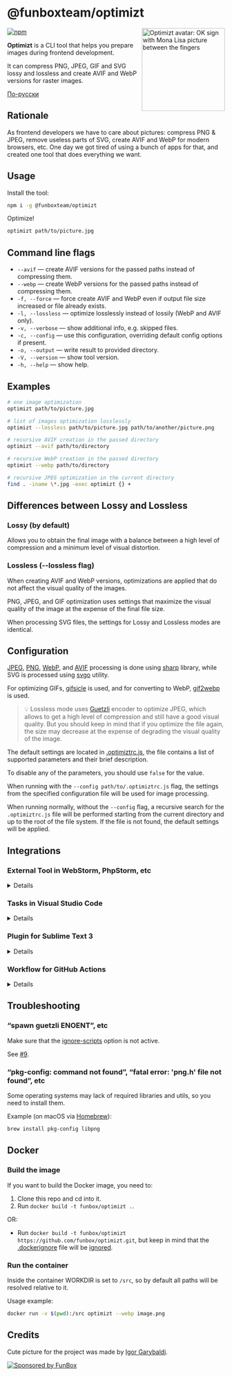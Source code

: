 # @funboxteam/optimizt

<img align="right" width="192" height="192"
     alt="Optimizt avatar: OK sign with Mona Lisa picture between the fingers"
     src="./images/logo.png">

[![npm](https://img.shields.io/npm/v/@funboxteam/optimizt.svg)](https://www.npmjs.com/package/@funboxteam/optimizt)

**Optimizt** is a CLI tool that helps you prepare images during frontend development.

It can compress PNG, JPEG, GIF and SVG lossy and lossless and create AVIF and WebP versions for raster images.

[По-русски](./README.ru.md)

## Rationale

As frontend developers we have to care about pictures: compress PNG & JPEG, remove useless parts of SVG,
create AVIF and WebP for modern browsers, etc. One day we got tired of using a bunch of apps for that,
and created one tool that does everything we want.

## Usage

Install the tool:

```sh
npm i -g @funboxteam/optimizt
```

Optimize!

```sh
optimizt path/to/picture.jpg
```

## Command line flags

- `--avif` — create AVIF versions for the passed paths instead of compressing them.
- `--webp` — create WebP versions for the passed paths instead of compressing them.
- `-f, --force` — force create AVIF and WebP even if output file size increased or file already exists.
- `-l, --lossless` — optimize losslessly instead of lossily (WebP and AVIF only).
- `-v, --verbose` — show additional info, e.g. skipped files.
- `-c, --config` — use this configuration, overriding default config options if present.
- `-o, --output` — write result to provided directory.
- `-V, --version` — show tool version.
- `-h, --help` — show help.

## Examples

```bash
# one image optimization
optimizt path/to/picture.jpg

# list of images optimization losslessly
optimizt --lossless path/to/picture.jpg path/to/another/picture.png

# recursive AVIF creation in the passed directory
optimizt --avif path/to/directory

# recursive WebP creation in the passed directory
optimizt --webp path/to/directory

# recursive JPEG optimization in the current directory
find . -iname \*.jpg -exec optimizt {} +
```

## Differences between Lossy and Lossless

### Lossy (by default)

Allows you to obtain the final image with a balance between a high level of compression and a minimum level
of visual distortion.

### Lossless (--lossless flag)

When creating AVIF and WebP versions, optimizations are applied that do not affect the visual quality of the images.

PNG, JPEG, and GIF optimization uses settings that maximize the visual quality of the image at the expense of
the final file size.

When processing SVG files, the settings for Lossy and Lossless modes are identical.

## Configuration

[JPEG](https://sharp.pixelplumbing.com/api-output#jpeg), [PNG](https://sharp.pixelplumbing.com/api-output#png),
[WebP](https://sharp.pixelplumbing.com/api-output#webp), and [AVIF](https://sharp.pixelplumbing.com/api-output#avif)
processing is done using [sharp](https://github.com/lovell/sharp) library, while SVG is processed using
[svgo](https://github.com/svg/svgo) utility.

For optimizing GIFs, [gifsicle](https://github.com/kohler/gifsicle) is used, and for converting to WebP,
[gif2webp](https://developers.google.com/speed/webp/docs/gif2webp) is used.

> 💡 Lossless mode uses [Guetzli](https://github.com/google/guetzli) encoder to optimize JPEG, which allows to get
> a high level of compression and still have a good visual quality. But you should keep in mind that if you optimize
> the file again, the size may decrease at the expense of degrading the visual quality of the image.

The default settings are located in [.optimiztrc.js](./.optimiztrc.js), the file contains a list of supported parameters
and their brief description.

To disable any of the parameters, you should use `false` for the value.

When running with the `--config path/to/.optimiztrc.js` flag, the settings from the specified configuration file will
be used for image processing.

When running normally, without the `--config` flag, a recursive search for the `.optimiztrc.js` file will be performed
starting from the current directory and up to the root of the file system. If the file is not found, the default
settings will be applied.

## Integrations

### External Tool in WebStorm, PhpStorm, etc

<details>

#### Add an External Tool

Open _Preferences → Tools → External Tools_ and add a new tool with these options:

- Program: path to the exec file (usually simply `optimizt`)
- Arguments: desired ones, but use `$FilePath$` to pass Optimizt the path of the selected file or directory
- Working Directory: `$ContentRoot$`
- Synchronize files after execution: ✔️

Set other options at your discretion. For example:

![](images/ws_external-tools.png)

As you see on the screenshot above, you may add several “external tools” with the different options passed.

#### How to use

Run the tool through the context menu on a file or directory:

<img src="images/ws_menu.png" width="55%">

#### Shortcuts

To add shortcuts for the added tool go to _Preferences → Keymap → External Tools_:

![](images/ws_keymap.png)

</details>

### Tasks in Visual Studio Code

<details>

#### Add Task

Run `>Tasks: Open User Tasks` from the _Command Palette_.

In an open file, add new tasks to the `tasks` array, for example:

```javascript
{
  // See https://go.microsoft.com/fwlink/?LinkId=733558
  // for the documentation about the tasks.json format
  "version": "2.0.0",
  "tasks": [
    {
      "label": "optimizt: Optimize Image",
      "type": "shell",
      "command": "optimizt",
      "args": [
        "--verbose",
        {
          "value": "${file}",
          "quoting": "strong"
        }
      ],
      "presentation": {
        "echo": false,
        "showReuseMessage": false,
        "clear": true
      }
    },
    {
      "label": "optimizt: Optimize Image (lossless)",
      "type": "shell",
      "command": "optimizt",
      "args": [
        "--lossless",
        "--verbose",
        {
          "value": "${file}",
          "quoting": "strong"
        }
      ],
      "presentation": {
        "echo": false,
        "showReuseMessage": false,
        "clear": true
      }
    },
    {
      "label": "optimizt: Create WebP",
      "type": "shell",
      "command": "optimizt",
      "args": [
        "--webp",
        "--verbose",
        {
          "value": "${file}",
          "quoting": "strong"
        }
      ],
      "presentation": {
        "echo": false,
        "showReuseMessage": false,
        "clear": true
      }
    },
    {
      "label": "optimizt: Create WebP (lossless)",
      "type": "shell",
      "command": "optimizt",
      "args": [
        "--webp",
        "--lossless",
        "--verbose",
        {
          "value": "${file}",
          "quoting": "strong"
        }
      ],
      "presentation": {
        "echo": false,
        "showReuseMessage": false,
        "clear": true
      }
    }
  ]
}
```

#### How to use

1. Open the file for processing using Optimizt, it should be in the active tab.
2. Run `>Tasks: Run Task` from the _Command Palette_.
3. Select the required task.

#### Shortcuts

You can add shortcuts for a specific task by run `>Preferences: Open Keyboard Shortcuts (JSON)` from the _Command Palette_.

An example of adding a hotkey to run the "optimizt: Optimize Image (lossless)" task:

```javascript
// Place your key bindings in this file to override the defaults
[
  {
    "key": "ctrl+l",
    "command": "workbench.action.tasks.runTask",
    "args": "optimizt: Optimize Image (lossless)"
  }
]
```

</details>

### Plugin for Sublime Text 3

<details>

You’ll find the user settings directory in one of the following paths:

- macOS: `~/Library/Application Support/Sublime Text 3/Packages/User`
- Linux: `~/.config/sublime-text-3/Packages/User`
- Windows: `%APPDATA%\Sublime Text 3\Packages\User`

#### Add plugin

Inside the settings directory create a file `optimizt.py` with the following content:

```python
import os
import sublime
import sublime_plugin

optimizt = "~/.nodenv/shims/optimizt"

class OptimiztCommand(sublime_plugin.WindowCommand):
  def run(self, paths=[], options=""):
    if len(paths) < 1:
      return

    safe_paths = ["\"" + i + "\"" for i in paths]
    shell_cmd = optimizt + " " + options + " " + " ".join(safe_paths)
    cwd = os.path.dirname(paths[0])

    self.window.run_command("exec", {
      "shell_cmd": shell_cmd,
      "working_dir": cwd
    })
```

Specify path to executable inside `optimizt` variable, this path can be obtained by running
`command -v optimizt` (on *nix) or `where optimizt` (on Windows).

#### Integrate the plugin into the sidebar context menu

Inside the settings directory create a file `Side Bar.sublime-menu` with the following content:

```json
[
    {
        "caption": "Optimizt",
        "children": [
          {
              "caption": "Optimize Images",
              "command": "optimizt",
              "args": {
                "paths": [],
                "options": "--verbose"
              }
          },
          {
              "caption": "Optimize Images (lossless)",
              "command": "optimizt",
              "args": {
                "paths": [],
                "options": "--lossless --verbose"
              }
          },
          {
              "caption": "Create WebP",
              "command": "optimizt",
              "args": {
                "paths": [],
                "options": "--webp --verbose"
              }
          },
          {
              "caption": "Create WebP (lossless)",
              "command": "optimizt",
              "args": {
                "paths": [],
                "options": "--webp --lossless --verbose"
              }
          }
        ]
    }
]
```

#### How to use

Run the tool through the context menu on a file or directory:

<img src="images/st_sidebar_menu.png" width="55%">

</details>

### Workflow for GitHub Actions

<details>

Create `optimizt.yml` file in the `.github/workflows` directory of your repository.

Insert the following code into `optimizt.yml`:

```yml
name: optimizt

on:
  # Triggers the workflow on push events but only for the “main” branch
  # and only when there's JPEG/PNG in the commmit
  push:
    branches:
      - main
    paths:
      - "**.jpe?g"
      - "**.png"
  
  # Allows you to run this workflow manually from the Actions tab
  workflow_dispatch:

jobs:
  convert:
    runs-on: ubuntu-latest

    steps:
      # Install Node.js to avoid EACCESS errors upon install packages
      - uses: actions/setup-node@v2
        with:
          node-version: 14

      - name: Install Optimizt
        run: npm install --global @funboxteam/optimizt

      - uses: actions/checkout@v2
        with:
          persist-credentials: false # otherwise, the token used is the GITHUB_TOKEN, instead of your personal token
          fetch-depth: 0 # get all commits (only the last one fetched by default)

      - name: Run Optimizt
        run: optimizt --verbose --force --avif --webp .

      - name: Commit changes
        run: |
          git add -A
          git config --local user.email "actions@github.com"
          git config --local user.name "github-actions[bot]"
          git diff --quiet && git diff --staged --quiet \
            || git commit -am "Create WebP & AVIF versions"

      - name: Push changes
        uses: ad-m/github-push-action@master
        with:
          github_token: ${{ secrets.GITHUB_TOKEN }}
          branch: ${{ github.ref }}
```

This workflow will find all JPEG and PNG files in pushed commits and add the AVIF and WebP versions via a new commit.

More examples you can find in the [workflows](./workflows) directory.

</details>

## Troubleshooting

### “spawn guetzli ENOENT”, etc

Make sure that the [ignore-scripts](https://docs.npmjs.com/cli/v6/using-npm/config#ignore-scripts) option is not active.

See [#9](https://github.com/funbox/optimizt/issues/9).

### “pkg-config: command not found”, “fatal error: 'png.h' file not found”, etc

Some operating systems may lack of required libraries and utils, so you need to install them.

Example (on macOS via [Homebrew](https://brew.sh)):

```bash
brew install pkg-config libpng
```

## Docker

### Build the image

If you want to build the Docker image, you need to:

1. Clone this repo and cd into it.
2. Run `docker build -t funbox/optimizt .`.

OR:

- Run `docker build -t funbox/optimizt https://github.com/funbox/optimizt.git`, but keep in mind that the
[.dockerignore](.dockerignore) file will be [ignored](https://github.com/docker/cli/issues/2827).

### Run the container

Inside the container WORKDIR is set to `/src`, so by default all paths will be resolved relative to it.

Usage example:

```bash
docker run -v $(pwd):/src optimizt --webp image.png
```

## Credits

Cute picture for the project was made by [Igor Garybaldi](http://pandabanda.com/).

[![Sponsored by FunBox](https://funbox.ru/badges/sponsored_by_funbox_centered.svg)](https://funbox.ru)
